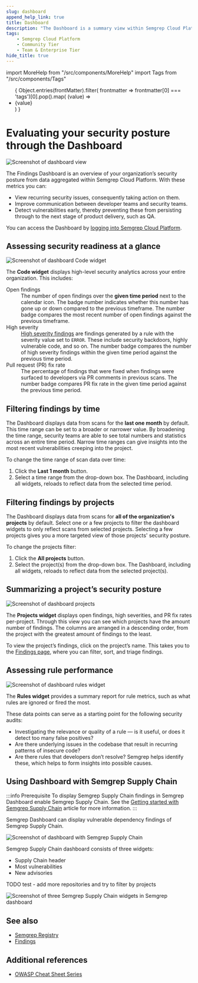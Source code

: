 ```yaml
---
slug: dashboard 
append_help_link: true
title: Dashboard 
description: "The Dashboard is a summary view within Semgrep Cloud Platform to help security teams evaluate their organization's security posture."
tags:
    - Semgrep Cloud Platform
    - Community Tier
    - Team & Enterprise Tier
hide_title: true
---
```


import MoreHelp from "/src/components/MoreHelp"
import Tags from "/src/components/Tags"

<ul id="tag__badge-list">
{
Object.entries(frontMatter).filter(
    frontmatter => frontmatter[0] === 'tags')[0].pop().map(
    (value) => <li class='tag__badge-item'>{value}</li> )
}
</ul>

# Evaluating your security posture through the Dashboard

![Screenshot of dashboard view](/img/dashboard-view.png)

The Findings Dashboard is an overview of your organization’s security posture from data aggregated within Semgrep Cloud Platform. With these metrics you can:

* View recurring security issues, consequently taking action on them.
* Improve communication between developer teams and security teams.
* Detect vulnerabilities early, thereby preventing these from persisting through to the next stage of product delivery, such as QA.

You can access the Dashboard by [logging into Semgrep Cloud Platform](https://semgrep.dev/login?return_path=/manage/projects).

## Assessing security readiness at a glance

![Screenshot of dashboard Code widget](/img/dashboard-code.png)

The **Code widget** displays high-level security analytics across your entire organization. This includes:
<dl>
	<dt>Open findings</dt>
	<dd>The number of open findings over the <b>given time period</b> next to the calendar icon. The badge number indicates whether this number has gone up or down compared to the previous timeframe. The number badge compares the most recent number of open findings against the previous timeframe.</dd>
	<dt>High severity</dt>
	<dd><a href='/semgrep-code/findings/#understanding-the-findings-data'>High severity findings</a> are findings generated by a rule with the severity value set to <code>ERROR</code>. These include security backdoors, highly vulnerable code, and so on. The number badge compares the number of high severity findings within the given time period against the previous time period.</dd>
	<dt>Pull request (PR) fix rate</dt>
	<dd>The percentage of findings that were fixed when findings were surfaced to developers via PR comments in previous scans. The number badge compares PR fix rate in the given time period against the previous time period.</dd>
</dl>

## Filtering findings by time

The Dashboard displays data from scans for the **last one month** by default. This time range can be set to a broader or narrower value. By broadening the time range, security teams are able to see total numbers and statistics across an entire time period. Narrow time ranges can give insights into the most recent vulnerabilities creeping into the project.

To change the time range of scan data over time:

1. Click the <i class="fa-solid fa-calendar-days"></i> **Last 1 month** button.
2. Select a time range from the drop-down box. The Dashboard, including all widgets, reloads to reflect data from the selected time period.

## Filtering findings by projects

The Dashboard displays data from scans for **all of the organization's projects** by default. Select one or a few projects to filter the dashboard widgets to only reflect scans from selected projects. Selecting a few projects gives you a more targeted view of those projects' security posture.

To change the projects filter:

1. Click the <i class="fa-solid fa-sliders"></i> **All projects** button.
2. Select the project(s) from the drop-down box. The Dashboard, including all widgets, reloads to reflect data from the selected project(s).

## Summarizing a project’s security posture

![Screenshot of dashboard projects](/img/dashboard-project.png)

The **Projects widget** displays open findings, high severities, and PR fix rates per-project. Through this view you can see which projects have the amount number of findings. The columns are arranged in a descending order, from the project with the greatest amount of findings to the least.

To view the project’s findings, click on the project’s name. This takes you to the [Findings page](/semgrep-code/findings), where you can filter, sort, and triage findings.

## Assessing rule performance

![Screenshot of dashboard rules widget](/img/dashboard-rules.png)

The **Rules widget** provides a summary report for rule metrics, such as what rules are ignored or fired the most.

These data points can serve as a starting point for the following security audits:

- Investigating the relevance or quality of a rule — is it useful, or does it detect too many false positives?
- Are there underlying issues in the codebase that result in recurring patterns of insecure code?
- Are there rules that developers don’t resolve? Semgrep helps identify these, which helps to form insights into possible causes.

<!--

NOTE: The following sections are no longer functional in Semgrep Dashboard. Section "Discovering trends in vulnerabilities through OWASP categories" can be reused as it offers a good description of many OWASP categories (maybe in Cheat sheets).

## Discovering trends in vulnerabilities through OWASP categories

![Screenshot of dashboard categories](/img/dashboard-categories.png)

Trends in insecure code can emerge after multiple Semgrep scans over time. By identifying these patterns, security teams are better informed about specific areas for improvement. Semgrep enables security teams to see the breakdown of vulnerabilities detected through the **Categories widget**, which includes:

<dl>
	<dt>Code injection</dt>
	<dd>Refers to poor handling of untrusted data (data from user inputs, integrations, and the like) that leads to malicious actors injecting their own code into the application. Semgrep Registry provides <a href="https://semgrep.dev/p/sql-injection">a ruleset guarding against SQL injection</a> for a variety of languages.</dd>
	<dt>Cookie flag</dt>
	<dd>Indicates issues with session management, specifically the misuse or underuse of cookie attributes such as <code>secure</code>, <code>HttpOnly</code>, <code>SameSite</code>, to prevent cookie theft and other cookie-related attacks. The Semgrep rule <a href="https://semgrep.dev/playground?registry=go.gorilla.security.audit.session-cookie-missing-httponly.session-cookie-missing-httponly">"Session Cookie Missing HttpOnly"</a> is an example written for Go language.</dd>
	<dt>Cross-site request forgery (CSRF)</dt>
	<dd>This category tracks patterns in code that may result in CSRF attacks. CSRF attacks occur when an attacker induces users to perform unintentional actions. These issues can be detected based on a codebase’s framework, such as Django. In the rule, <a href="https://semgrep.dev/playground?registry=python.django.security.audit.csrf-exempt.no-csrf-exempt">"No CSRF Exempt"</a>, Semgrep detects when a Django route does not have a CSRF token, the lack of which could lead to an attack.</dd>
	<dt>Active debug code</dt>
	<dd>A type of vulnerability stemming from debug code such as <code>alert</code> that may unintentionally telegraph sensitive application behavior or secrets. The Semgrep rule <a href="https://semgrep.dev/playground?registry=javascript.lang.best-practice.leftover_debugging.javascript-alert">"Leftover debugging"</a> is a JavaScript example.</dd>
	<dt>Cryptography</dt>
	<dd>Refers to the use of weak hashing algorithms and the like, such as the use of MD5 in tokens or secrets. This <a href="https://semgrep.dev/playground?registry=python.cryptography.security.insecure-cipher-algorithms.insecure-cipher-algorithm-blowfish">Blowfish detection rule for Python</a> provides a guardrail against easily decipherable ciphers.</dd>
	<dt>Deserialization</dt>
	<dd>Insecure deserialization occurs when an attacker is able to insert their own code, typically their own objects, as a website or app deserializes from flatter formats such as JSON. The rule <a href="https://semgrep.dev/playground?registry=python.flask.security.insecure-deserialization.insecure-deserialization">"Insecure deserialization"</a> for Flask detects the use of insecure libraries and advises the developer to use something more secure.</dd>
	<dt>Path traversal</dt>
	<dd>Path traversal occurs when malicious actors attempt to access files and directories outside of the web root folder. This is also known as directory traversal. In this <a href="https://semgrep.dev/playground?registry=java.jax-rs.security.jax-rs-path-traversal.jax-rs-path-traversal">Java example</a>, Semgrep detects potential path traversals through the insertion of <code>../</code>.</dd>
	<dt>Regex</dt>
	<dd>Various issues with regex patterns fall under this category. This includes overly permissive regex, custom regex patterns for common use-cases (which can be refactored as validated patterns from authorities such as OWASP), and <a href="https://semgrep.dev/playground?registry=javascript.lang.security.audit.detect-non-literal-regexp.detect-non-literal-regexp">patterns that may result in ReDoS</a>.</dd>
	<dt>Open redirect</dt>
	<dd>Open redirects happen when user input is incorporated into a redirection target. Malicious actors can then construct a lengthy URL pointing away from the expected domain, though it appears authentic in the beginning of the URL string. This exploit is used in phishing by sending a user an email with a link that appears genuine but steers them away from the trusted domain. In this <a href="https://semgrep.dev/playground?registry=python.flask.security.open-redirect.open-redirect">Flask example</a>, data directly from the request is passed to the redirect function, which could be exploited.</dd>
	<dt>Command injection</dt>
	<dd>Command injection occurs when an attacker uses some type of input to run <strong>system commands</strong> on the host operating system. This is also known as shell injection. In <a href="https://semgrep.dev/playground?registry=go.lang.security.audit.dangerous-syscall-exec.dangerous-syscall-exec">"Audit dangerous syscall"</a>, written for Go programming language, a finding is detected for non-static input to <code>syscall</code>, which if reached by user data, makes it vulnerable to exploitation.</dd>
</dl>

### Rule performance through Developer Feedback

![Screenshot of developer feedback](/img/dashboard-devfeedback.png)

In Team/Enterprise Dashboards, these additional metrics are visible:

* Most disliked
* Slowest

The **Most disliked** metric is taken from the **Developer Feedback** feature. Developers are able to provide feedback on findings that are not the most accurate. This feature is available for Team/Enterprise users.

![Screenshot of developer feedback end flow](/img/dashboard-devfeedback2.png)

-->

## Using Dashboard with Semgrep Supply Chain

:::info Prerequisite
To display Semgrep Supply Chain findings in Semgrep Dashboard enable Semgrep Supply Chain. See the [Getting started with Semgrep Supply Chain](/semgrep-supply-chain/getting-started/) article for more information.
:::

Semgrep Dashboard can display vulnerable dependency findings of Semgrep Supply Chain.

![Screenshot of dashboard with Semgrep Supply Chain](/img/dashboard-with-supply-chain.png)

Semgrep Supply Chain dashboard consists of three widgets:
- Supply Chain header
- Most vulnerabilities
- New advisories

TODO test - add more repositories and try to filter by projects

![Screenshot of three Semgrep Supply Chain widgets in Semgrep dashboard](/img/dashboard-supply-chain.png)



## See also

* [Semgrep Registry](https://semgrep.dev/explore)
* [Findings](semgrep-code/findings)

## Additional references

* [OWASP Cheat Sheet Series](https://github.com/OWASP/CheatSheetSeries)

<MoreHelp />
